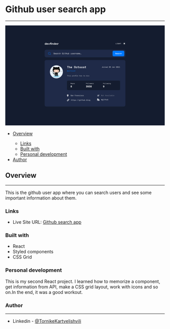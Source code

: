 # Github user search app
---
![app screnshot](/src/assets/screenshot.jpg)

  <ul>
    <li><a href="#overview">Overview</a></li>
    <ul>
        <li><a href="#links">Links</a></li>
        <li><a href="#built-with">Built with</a></li>
        <li><a href="#personal-development">Personal development</a></li>
    </ul>
    <li><a href="#author">Author</a></li>
  </ul>

<h2 id="overview">Overview</h2>
<hr>
<p>This is the github user app where you can search users and see some important information about them.</p>

<h3 id="links">Links</h3>
    <ul>
        <li>Live Site URL: <a href="">Github search app</a></li>
    </ul>
<h3 id="built-with">Built with</h3>
    <ul>
        <li>React</li>
        <li>Styled components</li>
        <li>CSS Grid</li>
    </ul>
<h3 id="personal-development">Personal development</h3>
<p>This is my second React project. I learned how to memorize a component, get information from API, make a CSS grid layout, work with icons and so on.In the end, it was a good workout.</p>

<h3 id="author">Author</h3>
<hr>
    <ul>
        <li>Linkedin - <a href="https://www.linkedin.com/in/tornike-kartvelishvili-3259821bb/">@TornikeKartvelishvili</a></li>
    </ul>






